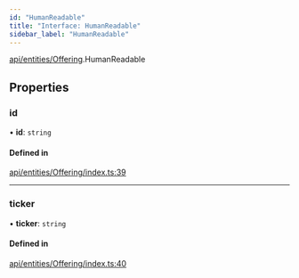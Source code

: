 ```yaml
---
id: "HumanReadable"
title: "Interface: HumanReadable"
sidebar_label: "HumanReadable"
---
```


[api/entities/Offering](../../../../../modules/API/Entities/Offering/Offering.md).HumanReadable

## Properties

### id

• **id**: `string`

#### Defined in

[api/entities/Offering/index.ts:39](https://github.com/PolymeshAssociation/polymesh-sdk/blob/fedc4714f/src/api/entities/Offering/index.ts#L39)

___

### ticker

• **ticker**: `string`

#### Defined in

[api/entities/Offering/index.ts:40](https://github.com/PolymeshAssociation/polymesh-sdk/blob/fedc4714f/src/api/entities/Offering/index.ts#L40)
